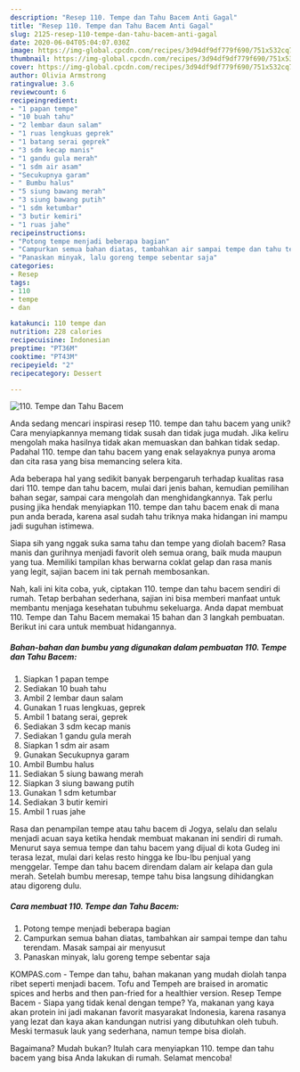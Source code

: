 ```yaml
---
description: "Resep 110. Tempe dan Tahu Bacem Anti Gagal"
title: "Resep 110. Tempe dan Tahu Bacem Anti Gagal"
slug: 2125-resep-110-tempe-dan-tahu-bacem-anti-gagal
date: 2020-06-04T05:04:07.030Z
image: https://img-global.cpcdn.com/recipes/3d94df9df779f690/751x532cq70/110-tempe-dan-tahu-bacem-foto-resep-utama.jpg
thumbnail: https://img-global.cpcdn.com/recipes/3d94df9df779f690/751x532cq70/110-tempe-dan-tahu-bacem-foto-resep-utama.jpg
cover: https://img-global.cpcdn.com/recipes/3d94df9df779f690/751x532cq70/110-tempe-dan-tahu-bacem-foto-resep-utama.jpg
author: Olivia Armstrong
ratingvalue: 3.6
reviewcount: 6
recipeingredient:
- "1 papan tempe"
- "10 buah tahu"
- "2 lembar daun salam"
- "1 ruas lengkuas geprek"
- "1 batang serai geprek"
- "3 sdm kecap manis"
- "1 gandu gula merah"
- "1 sdm air asam"
- "Secukupnya garam"
- " Bumbu halus"
- "5 siung bawang merah"
- "3 siung bawang putih"
- "1 sdm ketumbar"
- "3 butir kemiri"
- "1 ruas jahe"
recipeinstructions:
- "Potong tempe menjadi beberapa bagian"
- "Campurkan semua bahan diatas, tambahkan air sampai tempe dan tahu terendam. Masak sampai air menyusut"
- "Panaskan minyak, lalu goreng tempe sebentar saja"
categories:
- Resep
tags:
- 110
- tempe
- dan

katakunci: 110 tempe dan 
nutrition: 228 calories
recipecuisine: Indonesian
preptime: "PT36M"
cooktime: "PT43M"
recipeyield: "2"
recipecategory: Dessert

---
```



![110. Tempe dan Tahu Bacem](https://img-global.cpcdn.com/recipes/3d94df9df779f690/751x532cq70/110-tempe-dan-tahu-bacem-foto-resep-utama.jpg)

Anda sedang mencari inspirasi resep 110. tempe dan tahu bacem yang unik? Cara menyiapkannya memang tidak susah dan tidak juga mudah. Jika keliru mengolah maka hasilnya tidak akan memuaskan dan bahkan tidak sedap. Padahal 110. tempe dan tahu bacem yang enak selayaknya punya aroma dan cita rasa yang bisa memancing selera kita.

Ada beberapa hal yang sedikit banyak berpengaruh terhadap kualitas rasa dari 110. tempe dan tahu bacem, mulai dari jenis bahan, kemudian pemilihan bahan segar, sampai cara mengolah dan menghidangkannya. Tak perlu pusing jika hendak menyiapkan 110. tempe dan tahu bacem enak di mana pun anda berada, karena asal sudah tahu triknya maka hidangan ini mampu jadi suguhan istimewa.

Siapa sih yang nggak suka sama tahu dan tempe yang diolah bacem? Rasa manis dan gurihnya menjadi favorit oleh semua orang, baik muda maupun yang tua. Memiliki tampilan khas berwarna coklat gelap dan rasa manis yang legit, sajian bacem ini tak pernah membosankan.


Nah, kali ini kita coba, yuk, ciptakan 110. tempe dan tahu bacem sendiri di rumah. Tetap berbahan sederhana, sajian ini bisa memberi manfaat untuk membantu menjaga kesehatan tubuhmu sekeluarga. Anda dapat membuat 110. Tempe dan Tahu Bacem memakai 15 bahan dan 3 langkah pembuatan. Berikut ini cara untuk membuat hidangannya.

<!--inarticleads1-->

##### Bahan-bahan dan bumbu yang digunakan dalam pembuatan 110. Tempe dan Tahu Bacem:

1. Siapkan 1 papan tempe
1. Sediakan 10 buah tahu
1. Ambil 2 lembar daun salam
1. Gunakan 1 ruas lengkuas, geprek
1. Ambil 1 batang serai, geprek
1. Sediakan 3 sdm kecap manis
1. Sediakan 1 gandu gula merah
1. Siapkan 1 sdm air asam
1. Gunakan Secukupnya garam
1. Ambil  Bumbu halus
1. Sediakan 5 siung bawang merah
1. Siapkan 3 siung bawang putih
1. Gunakan 1 sdm ketumbar
1. Sediakan 3 butir kemiri
1. Ambil 1 ruas jahe


Rasa dan penampilan tempe atau tahu bacem di Jogya, selalu dan selalu menjadi acuan saya ketika hendak membuat makanan ini sendiri di rumah. Menurut saya semua tempe dan tahu bacem yang dijual di kota Gudeg ini terasa lezat, mulai dari kelas resto hingga ke Ibu-Ibu penjual yang menggelar. Tempe dan tahu bacem direndam dalam air kelapa dan gula merah. Setelah bumbu meresap, tempe tahu bisa langsung dihidangkan atau digoreng dulu. 

<!--inarticleads2-->

##### Cara membuat 110. Tempe dan Tahu Bacem:

1. Potong tempe menjadi beberapa bagian
1. Campurkan semua bahan diatas, tambahkan air sampai tempe dan tahu terendam. Masak sampai air menyusut
1. Panaskan minyak, lalu goreng tempe sebentar saja


KOMPAS.com - Tempe dan tahu, bahan makanan yang mudah diolah tanpa ribet seperti menjadi bacem. Tofu and Tempeh are braised in aromatic spices and herbs and then pan-fried for a healthier version. Resep Tempe Bacem - Siapa yang tidak kenal dengan tempe? Ya, makanan yang kaya akan protein ini jadi makanan favorit masyarakat Indonesia, karena rasanya yang lezat dan kaya akan kandungan nutrisi yang dibutuhkan oleh tubuh. Meski termasuk lauk yang sederhana, namun tempe bisa diolah. 

Bagaimana? Mudah bukan? Itulah cara menyiapkan 110. tempe dan tahu bacem yang bisa Anda lakukan di rumah. Selamat mencoba!
